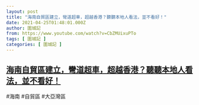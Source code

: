 ```yaml
---
layout: post
title: "海南自貿區建立，彎道超車，超越香港？聽聽本地人看法，並不看好！"
date: 2021-04-25T01:48:01.000Z
author: 圍城記
from: https://www.youtube.com/watch?v=CbZMUixuPTo
tags: [ 圍城記 ]
categories: [ 圍城記 ]
---
```

<!--1619315281000-->
[海南自貿區建立，彎道超車，超越香港？聽聽本地人看法，並不看好！](https://www.youtube.com/watch?v=CbZMUixuPTo)
------

<div>
#海南 #自貿區 #大亞灣區
</div>

